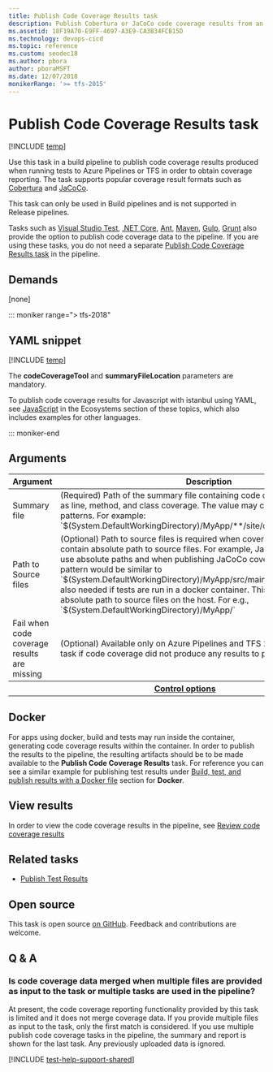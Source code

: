 ```yaml
---
title: Publish Code Coverage Results task
description: Publish Cobertura or JaCoCo code coverage results from an Azure Pipelines or TFS build
ms.assetid: 18F19A70-E9FF-4697-A3E9-CA3B34FCB15D
ms.technology: devops-cicd
ms.topic: reference
ms.custom: seodec18
ms.author: pbora
author: pboraMSFT
ms.date: 12/07/2018
monikerRange: '>= tfs-2015'
---
```


# Publish Code Coverage Results task

[!INCLUDE [temp](../../includes/version-tfs-2015-rtm.md)]

Use this task in a build pipeline to publish code coverage results produced when
running tests to Azure Pipelines or TFS in order to obtain coverage reporting.
The task supports popular coverage result formats such as
[Cobertura](https://cobertura.github.io/cobertura/) and [JaCoCo](https://www.eclemma.org/jacoco/).

This task can only be used in Build pipelines and is not supported in Release pipelines.

Tasks such as [Visual Studio Test](vstest.md), [.NET Core](../build/dotnet-core-cli.md),
[Ant](../build/ant.md), [Maven](../build/maven.md), [Gulp](../build/gulp.md), [Grunt](../build/grunt.md)
also provide the option to publish code coverage data to the pipeline.
If you are using these tasks, you do not need a separate [Publish Code Coverage Results task](publish-code-coverage-results.md)
in the pipeline.

## Demands

[none]

::: moniker range="> tfs-2018"

## YAML snippet

[!INCLUDE [temp](../includes/yaml/PublishCodeCoverageResultsV1.md)]

The **codeCoverageTool** and **summaryFileLocation** parameters are mandatory. 

To publish code coverage results for Javascript with istanbul using YAML, see [JavaScript](../../ecosystems/javascript.md) in the Ecosystems section of these topics, which also includes examples for other languages. 

::: moniker-end

## Arguments

<table><thead><tr><th>Argument</th><th>Description</th></tr></thead>
<tr><td>Summary file</td><td>(Required) Path of the summary file containing code coverage statistics, such as line, method, and class coverage. The value may contain minimatch patterns. For example: `$(System.DefaultWorkingDirectory)/MyApp/**/site/cobertura/coverage.xml`</td></tr>
<tr><td>Path to Source files</rd><td>(Optional) Path to source files is required when coverage XML reports do not contain absolute path to source files.
For example, JaCoCo reports do not use absolute paths and when publishing JaCoCo coverage for Java apps, the pattern would be similar to `$(System.DefaultWorkingDirectory)/MyApp/src/main/java/`.
This input is also needed if tests are run in a docker container. This input should point to absolute path to source files on the host. For e.g., `$(System.DefaultWorkingDirectory)/MyApp/`</td></tr>
<tr><td>Fail when code coverage results are missing</td><td>(Optional) Available only on Azure Pipelines and TFS 2018 and later. Fail the task if code coverage did not produce any results to publish.</td></tr>


<tr>
<th style="text-align: center" colspan="2"><a href="~/pipelines/process/tasks.md#controloptions" data-raw-source="[Control options](../../process/tasks.md#controloptions)">Control options</a></th>
</tr>

</table>

## Docker
For apps using docker, build and tests may run inside the container, generating code coverage results within the container. In order to publish the results to  the pipeline, the resulting artifacts should be to be made available to the **Publish Code Coverage Results** task. For reference you can see a similar example for publishing test results under [Build, test, and publish results with a Docker file](publish-test-results.md) section for **Docker**.

## View results
In order to view the code coverage results in the pipeline, see [Review code coverage results](../../test/review-code-coverage-results.md)

## Related tasks

* [Publish Test Results](publish-test-results.md)

## Open source

This task is open source [on GitHub](https://github.com/Microsoft/azure-pipelines-tasks). Feedback and contributions are welcome.

## Q & A

### Is code coverage data merged when multiple files are provided as input to the task or multiple tasks are used in the pipeline? 
At present, the code coverage reporting functionality provided by this task is limited and it does not merge coverage data. If you provide multiple files as input to the task, only the first match is considered. 
If you use multiple publish code coverage tasks in the pipeline, the summary and report is shown for the last task. Any previously uploaded data is ignored.

[!INCLUDE [test-help-support-shared](../../includes/test-help-support-shared.md)]

